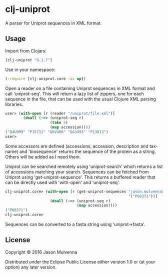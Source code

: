 # clj-uniprot

A parser for Uniprot sequences in XML format.

## Usage

Import from Clojars:

```clojure
[clj-uniprot "0.1.7"]
```

Use in your namespace:

```clojure
(:require [clj-uniprot.core :as up])
```

Open a reader on a file containing Uniprot sequences in XML format and
call 'uniprot-seq'. This will return a lazy list of zippers, one for
each sequence in the file, that can be used with the usual Clojure XML
parsing libraries.

```clojure
user> (with-open [r (reader "/uniprot/file.xml")]
        (doall (->> (uniprot-seq r)
                    (take 5)
                    (map accession))))
("Q4U9M9" "P15711" "Q6V4H0" "Q43495" "P13813")
user>
```

Some accessors are defined (accessions, accession, description and
tax-name) and 'biosequence' returns the sequence of the protein as a
string. Others will be added as I need them.

Uniprot can be searched remotely using 'uniprot-search' which returns
a list of accessions matching your search. Sequences can be fetched
from Uniprot using 'get-uniprot-sequence'. This returns a buffered
reader that can be directly used with 'with-open' and 'uniprot-seq'.

```clojure
clj-uniprot.core> (with-open [r (get-uniprot-sequences "jason.mulvenna@gmail.com"
                                                       '("P68371"))]
                    (doall (->> (uniprot-seq r)
                                (map accession))))
("P68371")
clj-uniprot.core>
```

Sequences can be converted to a fasta string using 'uniprot->fasta'.

## License

Copyright © 2016 Jason Mulvenna

Distributed under the Eclipse Public License either version 1.0 or (at
your option) any later version.
